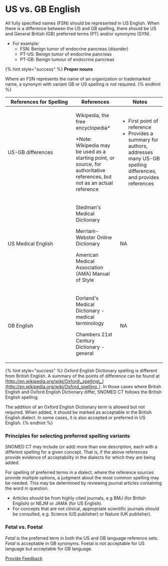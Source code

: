 # US vs. GB English

All fully specified names (FSN) should be represented in US English. When there is a difference between the US and GB spelling, there should be US and General British (GB) preferred terms (PT) and/or synonyms (SYN). &#x20;

* For example:
  * FSN: Benign tumor of endocrine pancreas (disorder)
  * PT-US: Benign tumor of endocrine pancreas
  * PT-GB: Benign tumour of endocrine pancreas

{% hint style="success" %}
**Proper nouns**

Where an FSN represents the name of an organization or trademarked name, a synonym with variant GB or US spelling is not required.
{% endhint %}

<table><thead><tr><th width="201.65625">References for Spelling</th><th>References</th><th>Notes</th></tr></thead><tbody><tr><td>US-GB differences</td><td><p>Wikipedia, the free encyclopedia*</p><p>*Note: Wikipedia may be used as a starting point, or source, for authoritative references, but not as an actual reference</p></td><td><ul><li>First point of reference</li><li>Provides a summary for authors, addresses many US-GB spelling differences, and provides references</li></ul></td></tr><tr><td>US Medical English</td><td><p>Stedman's Medical Dictionary</p><p>Merriam-Webster Online Dictionary</p><p>American Medical Association (AMA) Manual of Style</p></td><td>NA</td></tr><tr><td>GB English</td><td><p>Dorland's Medical Dictionary - medical terminology</p><p>Chambers 21st Century Dictionary - general</p></td><td>NA</td></tr></tbody></table>

{% hint style="success" %}
Oxford English Dictionary spelling is different from British English. A summary of the points of difference can be found at [http://en.wikipedia.org/wiki/Oxford\_spelling\_](http://en.wikipedia.org/wiki/Oxford_spelling_). In those cases where British English and Oxford English Dictionary differ, SNOMED CT follows the British English spelling.

The addition of an Oxford English Dictionary term is allowed but not required. When added, it should be marked as acceptable in the British English dialect. In some cases, it is also accepted or preferred in US English.
{% endhint %}

### Principles for selecting preferred spelling variants <a href="#principles-for-selecting-preferred-spelling-variants" id="principles-for-selecting-preferred-spelling-variants"></a>

SNOMED CT may include (or add) more than one description, each with a different spelling for a given concept. That is, if the above references provide evidence of acceptability in the dialects for which they are being added.

For spelling of preferred terms in a dialect, where the reference sources provide multiple options, a judgment about the most common spelling may be needed. This may be determined by reviewing journal articles containing the word in question.

* Articles should be from highly cited journals, e.g BMJ (for British English) or NEJM or JAMA (for US English).&#x20;
* For concepts that are not clinical, appropriate scientific journals should be consulted, e.g. Science (US publisher) or Nature (UK publisher).

### Fetal vs. Foetal <a href="#fetal-vs.-foetal" id="fetal-vs.-foetal"></a>

_Fetal_ is the preferred term in both the US and GB language reference sets.  _Fetal_ is acceptable in GB synonyms.  Foetal is not acceptable for US language but acceptable for GB language. &#x20;






<a href="https://docs.google.com/forms/d/e/1FAIpQLScTmbZIf0UEQwYDkY27EEWBkaiYkHSbR0_9DmFrMLXoQLyL7Q/viewform?usp=pp_url&entry.1767247133=SCT+Editorial+Guide&entry.670899847=US%20vs.%20GB%20English" class="button primary">Provide Feedback</a>
